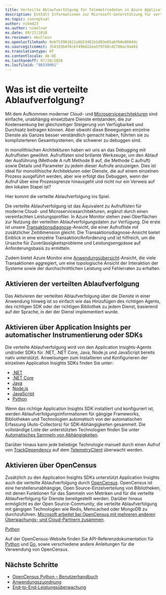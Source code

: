 ```yaml
---
title: Verteilte Ablaufverfolgung für Telemetriedaten in Azure Application Insights | Microsoft-Dokumentation
description: Enthält Informationen zur Microsoft-Unterstützung für verteilte Ablaufverfolgung durch unsere Partnerschaft im OpenCensus-Projekt
ms.topic: conceptual
author: nikmd23
ms.author: nimolnar
ms.date: 09/17/2018
ms.reviewer: mbullwin
ms.openlocfilehash: 9eb753981821a6b53d81b1d03e65abf68e0064dc
ms.sourcegitcommit: 3543d3b4f6c6f496d22ea5f97d8cd2700ac9a481
ms.translationtype: HT
ms.contentlocale: de-DE
ms.lasthandoff: 07/20/2020
ms.locfileid: "86539991"
---
```

# <a name="what-is-distributed-tracing"></a>Was ist die verteilte Ablaufverfolgung?

Mit dem Aufkommen moderner Cloud- und [Microservicearchitekturen](https://azure.com/microservices) sind einfache, unabhängig einsetzbare Dienste entstanden, die zur Kostensenkung bei gleichzeitiger Steigerung von Verfügbarkeit und Durchsatz beitragen können. Aber obwohl diese Bewegungen einzelne Dienste als Ganzes besser verständlich gemacht haben, führten sie zu komplizierteren Gesamtsystemen, die schwerer zu debuggen sind.

In monolithischen Architekturen haben wir uns an das Debugging mit Aufruflisten gewöhnt. Aufruflisten sind brillante Werkzeuge, um den Ablauf der Ausführung (Methode A ruft Methode B auf, die Methode C aufruft) sowie Details und Parameter zu jedem dieser Aufrufe anzuzeigen. Dies ist ideal für monolithische Architekturen oder Dienste, die auf einem einzelnen Prozess ausgeführt werden, aber wie erfolgt das Debuggen, wenn der Aufruf über eine Prozessgrenze hinausgeht und nicht nur ein Verweis auf den lokalen Stapel ist? 

Hier kommt die verteilte Ablaufverfolgung ins Spiel.  

Die verteilte Ablaufverfolgung ist das Äquivalent zu Aufruflisten für moderne Cloud- und Microservicesarchitekturen, ergänzt durch einen vereinfachten Leistungsprofiler. In Azure Monitor stehen zwei Oberflächen zur Nutzung der verteilten Ablaufverfolgungsdaten zur Verfügung. Die erste ist unsere [Transaktionsdiagnose](./transaction-diagnostics.md)-Ansicht, die einer Aufrufliste mit zusätzlicher Zeitdimension gleicht. Die Transaktionsdiagnose-Ansicht bietet Einblick in eine einzelne Transaktion/Anforderung und ist hilfreich, um die Ursache für Zuverlässigkeitsprobleme und Leistungsengpässe auf Anforderungsbasis zu ermitteln.

Zudem bietet Azure Monitor eine [Anwendungsübersicht](./app-map.md)-Ansicht, die viele Transaktionen aggregiert, um eine topologische Ansicht der Interaktion der Systeme sowie der durchschnittlichen Leistung und Fehlerraten zu erhalten. 

## <a name="how-to-enable-distributed-tracing"></a>Aktivieren der verteilten Ablaufverfolgung

Das Aktivieren der verteilten Ablaufverfolgung über die Dienste in einer Anwendung hinweg ist so einfach wie das Hinzufügen des richtigen Agents, des richtigen SDK oder der richtigen Bibliothek zu jedem Dienst, basierend auf der Sprache, in der der Dienst implementiert wurde.

## <a name="enabling-via-application-insights-through-auto-instrumentation-or-sdks"></a>Aktivieren über Application Insights per automatischer Instrumentierung oder SDKs

Die verteilte Ablaufverfolgung wird von den Application Insights-Agents und/oder SDKs für .NET, .NET Core, Java, Node.js und JavaScript bereits nativ unterstützt. Anweisungen zum Installieren und Konfigurieren der einzelnen Application Insights SDKs finden Sie unter:

* [.NET](../learn/quick-monitor-portal.md)
* [.NET Core](../learn/dotnetcore-quick-start.md)
* [Java](./java-in-process-agent.md)
* [Node.js](../learn/nodejs-quick-start.md)
* [JavaScript](./javascript.md)
* [Python](opencensus-python.md)

Wenn das richtige Application Insights SDK installiert und konfiguriert ist, werden Ablaufverfolgungsinformationen für gängige Frameworks, Bibliotheken und Technologien automatisch von der automatischen Erfassung (Auto-Collectors) für SDK-Abhängigkeiten gesammelt. Die vollständige Liste der unterstützten Technologien finden Sie unter [Automatisches Sammeln von Abhängigkeiten](./auto-collect-dependencies.md).

 Darüber hinaus kann jede beliebige Technologie manuell durch einen Aufruf von [TrackDependency](./api-custom-events-metrics.md) auf dem [TelemetryClient](./api-custom-events-metrics.md) überwacht werden.

## <a name="enable-via-opencensus"></a>Aktivieren über OpenCensus

Zusätzlich zu den Application Insights SDKs unterstützt Application Insights auch die verteilte Ablaufverfolgung durch [OpenCensus](https://opencensus.io/). OpenCensus ist eine herstellerunabhängige, Open Source-Einzelverteilung von Bibliotheken, mit denen Funktionen für das Sammeln von Metriken und für die verteilte Ablaufverfolgung für Dienste bereitgestellt werden. Darüber hinaus ermöglicht es der Open Source-Community, die verteilte Ablaufverfolgung mit gängigen Technologien wie Redis, Memcached oder MongoDB zu durchzuführen. [Microsoft arbeitet bei OpenCensus mit mehreren anderen Überwachungs- und Cloud-Partnern zusammen](https://open.microsoft.com/2018/06/13/microsoft-joins-the-opencensus-project/).

[Python](opencensus-python.md) 

Auf der OpenCensus-Website finden Sie API-Referenzdokumentation für [Python](https://opencensus.io/api/python/trace/usage.html) und [Go](https://godoc.org/go.opencensus.io), sowie verschiedene andere Anleitungen für die Verwendung von OpenCensus. 

## <a name="next-steps"></a>Nächste Schritte

* [OpenCensus Python – Benutzerhandbuch](https://opencensus.io/api/python/trace/usage.html)
* [Anwendungszuordnung](./../../azure-monitor/app/app-map.md)
* [End-to-End-Leistungsüberwachung](./../../azure-monitor/learn/tutorial-performance.md)
